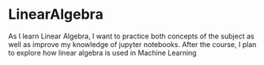 # LinearAlgebra
As I learn Linear Algebra, I want to practice both concepts of the subject as well as improve my knowledge of jupyter notebooks.
After the course, I plan to explore how linear algebra is used in Machine Learning
